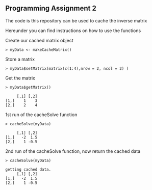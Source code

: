 ## Programming Assignment 2

The code is this repository can be used to cache the inverse matrix

Hereunder you can find instructions on how to use the functions

Create our cached matrix object

`> myData <- makeCacheMatrix()`

Store a matrix

`> myData$setMatrix(matrix(c(1:4),nrow = 2, ncol = 2) )`

Get the matrix

`> myData$getMatrix()`

	     [,1] [,2]
	[1,]    1    3
	[2,]    2    4

1st run of the cacheSolve function

`> cacheSolve(myData)`

	     [,1] [,2]
	[1,]   -2  1.5
	[2,]    1 -0.5

2nd run of the cacheSolve function, now return the cached data

`> cacheSolve(myData)`

	getting cached data.
	     [,1] [,2]
	[1,]   -2  1.5
	[2,]    1 -0.5